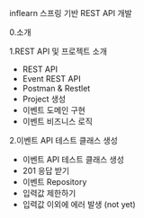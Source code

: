 inflearn
스프링 기반 REST API 개발

0.소개

1.REST API 및 프로젝트 소개

- REST API
- Event REST API
- Postman & Restlet
- Project 생성
- 이벤트 도메인 구현
- 이벤트 비즈니스 로직

2.이벤트 API 테스트 클래스 생성

- 이벤트 API 테스트 클래스 생성
- 201 응답 받기
- 이벤트 Repository
- 입력값 제한하기
- 입력값 이외에 에러 발생 (not yet)
